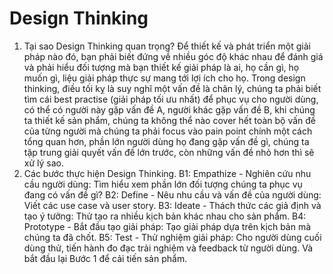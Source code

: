 # Design Thinking
1. Tại sao Design Thinking quan trọng?
Để thiết kế và phát triển một giải pháp nào đó, bạn phải biết đứng về nhiều góc độ khác nhau để đánh giá và phải hiểu đối tượng mà bạn thiết kế giải pháp là ai, họ cần gì, họ muốn gì, liệu giải pháp thực sự mang tới lợi ích cho họ.
Trong design thinking, điều tối kỵ là suy nghĩ một vấn đề là chân lý, chúng ta phải biết tìm cái best practise (giải pháp tối ưu nhất) để phục vụ cho người dùng, có thể có người này gặp vấn đề A, người khác gặp vấn đề B, khi chúng ta thiết kế sản phẩm, chúng ta không thể nào cover hết toàn bộ vấn đề của từng người mà chúng ta phải focus vào pain point chính một cách tổng quan hơn, phần lớn người dùng họ đang gặp vấn đề gì, chúng ta tập trung giải quyết vấn đề lớn trước, còn những vấn đề nhỏ hơn thì sẽ xử lý sao.
2. Các bước thực hiện Design Thinking.
B1: Empathize - Nghiên cứu nhu cầu người dùng: Tìm hiểu xem phần lớn đối tượng chúng ta phục vụ đang có vấn đề gì?
B2: Define - Nêu nhu cầu và vấn đề của người dùng: Viết các use case và user story.
B3: Ideate - Thách thức các giả định và tạo ý tưởng: Thử tạo ra nhiều kịch bản khác nhau cho sản phẩm.
B4: Prototype - Bắt đầu tạo giải pháp: Tạo giải pháp dựa trên kịch bản mà chúng ta đã chốt.
B5: Test - Thử nghiệm giải pháp: Cho người dùng cuối dùng thử, tiến hành đo đạc trải nghiệm và feedback từ người dùng. Và bắt đầu lại Bước 1 để cải tiến sản phẩm.
